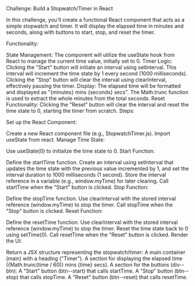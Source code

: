 Challenge: Build a Stopwatch/Timer in React

In this challenge, you'll create a functional React component that acts as a simple stopwatch and timer. It will display the elapsed time in minutes and seconds, along with buttons to start, stop, and reset the timer.

Functionality:

State Management: The component will utilize the useState hook from React to manage the current time value, initially set to 0.
Timer Logic:
Clicking the "Start" button will initiate an interval using setInterval. This interval will increment the time state by 1 every second (1000 milliseconds).
Clicking the "Stop" button will clear the interval using clearInterval, effectively pausing the timer.
Display: The elapsed time will be formatted and displayed as "{minutes} mins {seconds} secs". The Math.trunc function is used to extract the whole minutes from the total seconds.
Reset Functionality: Clicking the "Reset" button will clear the interval and reset the time state to 0, starting the timer from scratch.
Steps:

Set up the React Component:

Create a new React component file (e.g., StopwatchTimer.js).
Import useState from react.
Manage Time State:

Use useState(0) to initialize the time state to 0.
Start Function:

Define the startTime function.
Create an interval using setInterval that updates the time state with the previous value incremented by 1, and set the interval duration to 1000 milliseconds (1 second).
Store the interval reference in a variable (e.g., window.myTime) for later clearing.
Call startTime when the "Start" button is clicked.
Stop Function:

Define the stopTime function.
Use clearInterval with the stored interval reference (window.myTime) to stop the timer.
Call stopTime when the "Stop" button is clicked.
Reset Function:

Define the resetTime function.
Use clearInterval with the stored interval reference (window.myTime) to stop the timer.
Reset the time state back to 0 using setTime(0).
Call resetTime when the "Reset" button is clicked.
Render the UI:

Return a JSX structure representing the stopwatch/timer:
A main container (main) with a heading ("Timer").
A section for displaying the elapsed time ({Math.trunc(time / 60)} mins {time} secs).
A section for the buttons (div--btn):
A "Start" button (btn--start) that calls startTime.
A "Stop" button (btn--stop) that calls stopTime.
A "Reset" button (btn--reset) that calls resetTime.